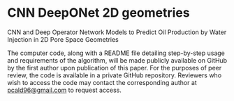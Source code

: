 # CNN DeepONet 2D geometries
CNN and Deep Operator Network Models to Predict Oil Production by Water Injection in 2D Pore Space Geometries

The computer code, along with a README file detailing step-by-step usage and requirements of the algorithm, will be made publicly available on GitHub by the first author upon publication of this paper.
For the purposes of peer review, the code is available in a private GitHub repository. Reviewers who wish to access the code may contact the corresponding author at pcald96@gmail.com to request access.
